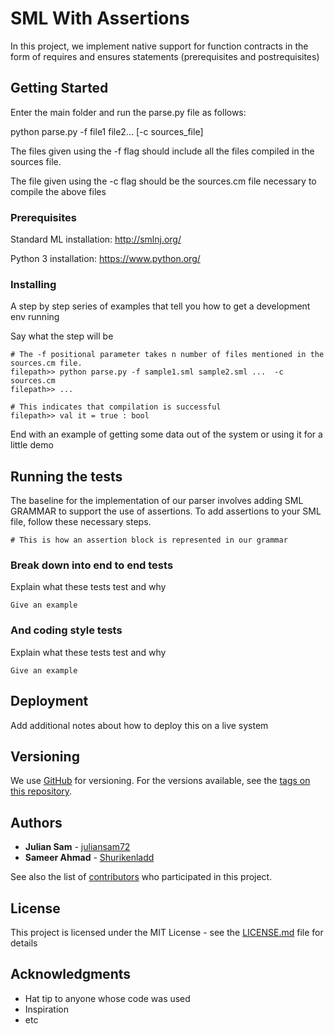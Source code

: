 # SML With Assertions

In this project, we implement native support for function contracts in the form of requires and ensures statements (prerequisites and postrequisites)

## Getting Started

Enter the main folder and run the parse.py file as follows:

python parse.py -f file1 file2... [-c sources_file] 

The files given using the -f flag should include all the files compiled in the sources file.

The file given using the -c flag should be the sources.cm file necessary to compile the above files

### Prerequisites

Standard ML installation:
http://smlnj.org/

Python 3 installation:
https://www.python.org/

### Installing

A step by step series of examples that tell you how to get a development env running

Say what the step will be 

```
# The -f positional parameter takes n number of files mentioned in the sources.cm file.
filepath>> python parse.py -f sample1.sml sample2.sml ...  -c sources.cm
filepath>> ...
```
```
# This indicates that compilation is successful 
filepath>> val it = true : bool 
```

End with an example of getting some data out of the system or using it for a little demo

## Running the tests

The baseline for the implementation of our parser involves adding SML GRAMMAR to support the use of
assertions. To add assertions to your SML file, follow these necessary steps. 

```
# This is how an assertion block is represented in our grammar

```

### Break down into end to end tests

Explain what these tests test and why

```
Give an example
```

### And coding style tests

Explain what these tests test and why

```
Give an example
```

## Deployment

Add additional notes about how to deploy this on a live system

## Versioning

We use [GitHub](http://github.com/) for versioning. For the versions available, see the [tags on this repository](https://github.com/your/project/tags). 

## Authors

* **Julian Sam** - [juliansam72](https://github.com/juliansam72)
* **Sameer Ahmad** - [Shurikenladd](https://github.com/Shurikenladd)


See also the list of [contributors](https://github.com/your/project/contributors) who participated in this project.

## License

This project is licensed under the MIT License - see the [LICENSE.md](LICENSE.md) file for details

## Acknowledgments

* Hat tip to anyone whose code was used
* Inspiration
* etc
